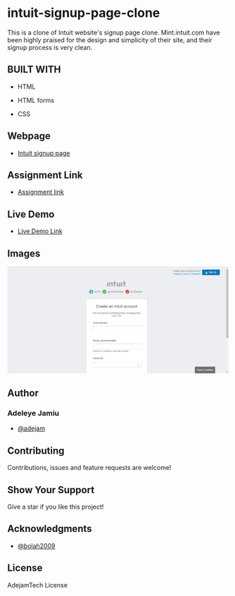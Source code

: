 # intuit-signup-page-clone
This is a clone of Intuit website's signup page clone. Mint.intuit.com have been highly praised for the design and simplicity of their site, and their signup process is very clean.

## BUILT WITH

- HTML

- HTML forms

- CSS


## Webpage
- [Intuit signup page](https://accounts.intuit.com/signup.html?offering_id=Intuit.ifs.mint&namespace_id=50000026&redirect_url=https%3A%2F%2Fmint.intuit.com%2Foverview.event%3Ftask%3DS)

## Assignment Link
- [Assignment link](https://www.theodinproject.com/courses/html5-and-css3/lessons/html-forms)

## Live Demo
- [Live Demo Link](https://adejam.github.io/intuit-signup-page-clone/index.html)

## Images
![Intuit signup page clone](/images/signup-page.png)


## Author
### Adeleye Jamiu
- [@adejam](http://github.com/adejam)

## Contributing
Contributions, issues and feature requests are welcome!


## Show Your Support
Give a star if you like this project!


## Acknowledgments
- [@bolah2009](http://github.com/bolah2009)

## License

AdejamTech License